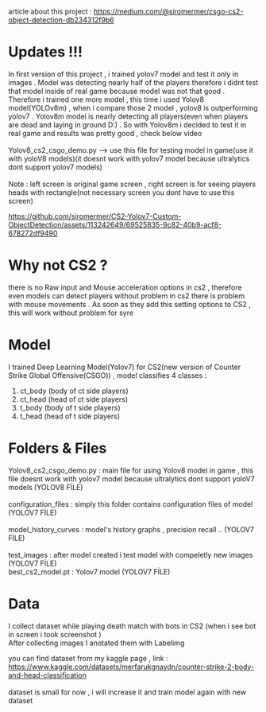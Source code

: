 article about this project : https://medium.com/@siromermer/csgo-cs2-object-detection-db234312f9b6

# Updates !!!
In first version of this project , i trained yolov7 model and test it  only in images . Model was detecting nearly half of the players therefore i didnt test that model inside of real game because model was not that good . Therefore i trained one more model , this time i used Yolov8 model(YOLOv8m)  , when i compare those 2 model , yolov8 is outperforming yolov7 .  Yolov8m model is nearly detecting all players(even when players are dead and laying in ground D:) . So  with Yolov8m i decided to test it in real game and results was pretty good , check below video <br><br>Yolov8_cs2_csgo_demo.py --> use this file for testing model in game(use it with yoloV8 models)(it doesnt work with yolov7 model because ultralytics dont support yolov7 models)<br><br>
Note : left screen is original game screen , right screen is for seeing players heads with rectangle(not necessary screen you dont have to use this screen)

 


https://github.com/siromermer/CS2-Yolov7-Custom-ObjectDetection/assets/113242649/69525835-9c82-40b9-acf8-678272df9490



# Why not CS2 ?
there is no  Raw input and  Mouse acceleration options in cs2 , therefore even models can detect players without problem in cs2 there is problem with mouse movements . As soon as they add this setting options to CS2 , this will work without problem for syre


# Model
I trained Deep Learning Model(Yolov7) for CS2(new version of Counter Strike Global Offensive(CSGO)) , model classifies 4 classes : <br>
1) ct_body (body of ct side players)
2) ct_head (head of ct side players)
3) t_body (body of t side players)
4) t_head (head of t side players)


# Folders & Files
Yolov8_cs2_csgo_demo.py   :   main file for using Yolov8 model in game , this file doesnt work with yolov7 model because ultralytics dont support yoloV7 models (YOLOV8 FİLE) <br><br>
configuration_files : simply this folder contains configuration files of model (YOLOV7 FİLE) <br>  
model_history_curves : model's history graphs , precision recall .. (YOLOV7 FİLE) <br>  
test_images : after model created i test model with compeletly new images (YOLOV7 FİLE) <br>
best_cs2_model.pt : Yolov7 model (YOLOV7 FİLE)

# Data
I collect dataset while playing death match with bots in CS2 (when i see bot in screen i took screenshot ) <br>
After collecting images I anotated them with Labelimg <br>

you can find dataset from my kaggle page , link : https://www.kaggle.com/datasets/merfarukgnaydn/counter-strike-2-body-and-head-classification <br><br>
dataset is small for now , i will increase it and train model again with new dataset<br>





